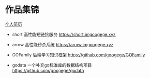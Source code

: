 # 作品集锦
[个人简历](./me.pdf)



- short 高性能短链接服务 https://short.imgoogege.xyz

- arrow 高性能秒杀系统 https://arrow.imgoogege.xyz

- GOFamily 后端学习知识框架 https://github.com/googege/GOFamily

- godata 一个补充go标准库的数据结构项目 https://github.com/googege/godata
